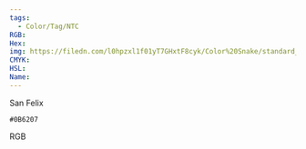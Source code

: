 ```yaml
---
tags:
  - Color/Tag/NTC
RGB:
Hex:
img: https://filedn.com/l0hpzxl1f01yT7GHxtF8cyk/Color%20Snake/standard_csv_to_svg/0B6207.svg
CMYK:
HSL:
Name:
---
```

San Felix
```palette
#0B6207
```
RGB
